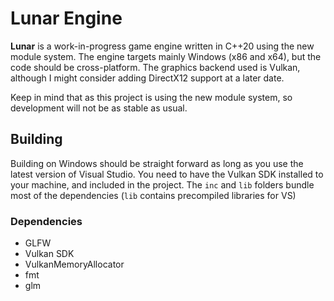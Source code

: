 # Lunar Engine
**Lunar** is a work-in-progress game engine written in C++20 using the new module system. The engine targets mainly Windows (x86 and x64), but the code should be cross-platform. The graphics backend used is Vulkan, although I might consider adding DirectX12 support at a later date.

Keep in mind that as this project is using the new module system, so development will not be as stable as usual.

## Building
Building on Windows should be straight forward as long as you use the latest version of Visual Studio. You need to have the Vulkan SDK installed to your machine, and included in the project. The `inc` and `lib` folders bundle most of the dependencies (`lib` contains precompiled libraries for VS)

### Dependencies
* GLFW
* Vulkan SDK
* VulkanMemoryAllocator
* fmt
* glm
